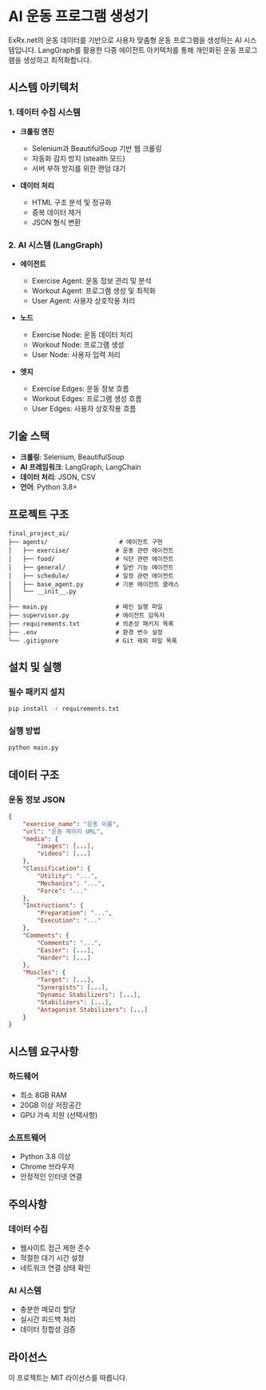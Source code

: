 # AI 운동 프로그램 생성기

ExRx.net의 운동 데이터를 기반으로 사용자 맞춤형 운동 프로그램을 생성하는 AI 시스템입니다. LangGraph를 활용한 다중 에이전트 아키텍처를 통해 개인화된 운동 프로그램을 생성하고 최적화합니다.

## 시스템 아키텍처

### 1. 데이터 수집 시스템

- **크롤링 엔진**

  - Selenium과 BeautifulSoup 기반 웹 크롤링
  - 자동화 감지 방지 (stealth 모드)
  - 서버 부하 방지를 위한 랜덤 대기

- **데이터 처리**
  - HTML 구조 분석 및 정규화
  - 중복 데이터 제거
  - JSON 형식 변환

### 2. AI 시스템 (LangGraph)

- **에이전트**

  - Exercise Agent: 운동 정보 관리 및 분석
  - Workout Agent: 프로그램 생성 및 최적화
  - User Agent: 사용자 상호작용 처리

- **노드**

  - Exercise Node: 운동 데이터 처리
  - Workout Node: 프로그램 생성
  - User Node: 사용자 입력 처리

- **엣지**
  - Exercise Edges: 운동 정보 흐름
  - Workout Edges: 프로그램 생성 흐름
  - User Edges: 사용자 상호작용 흐름

## 기술 스택

- **크롤링**: Selenium, BeautifulSoup
- **AI 프레임워크**: LangGraph, LangChain
- **데이터 처리**: JSON, CSV
- **언어**: Python 3.8+

## 프로젝트 구조

```
final_project_ai/
├── agents/                    # 에이전트 구현
│   ├── exercise/             # 운동 관련 에이전트
│   ├── food/                 # 식단 관련 에이전트
│   ├── general/              # 일반 기능 에이전트
│   ├── schedule/             # 일정 관련 에이전트
│   ├── base_agent.py         # 기본 에이전트 클래스
│   └── __init__.py
│
├── main.py                   # 메인 실행 파일
├── supervisor.py             # 에이전트 감독자
├── requirements.txt          # 의존성 패키지 목록
├── .env                      # 환경 변수 설정
└── .gitignore                # Git 제외 파일 목록
```

## 설치 및 실행

### 필수 패키지 설치

```bash
pip install -r requirements.txt
```

### 실행 방법

```bash
python main.py
```

## 데이터 구조

### 운동 정보 JSON

```json
{
    "exercise_name": "운동 이름",
    "url": "운동 페이지 URL",
    "media": {
        "images": [...],
        "videos": [...]
    },
    "Classification": {
        "Utility": "...",
        "Mechanics": "...",
        "Force": "..."
    },
    "Instructions": {
        "Preparation": "...",
        "Execution": "..."
    },
    "Comments": {
        "Comments": "...",
        "Easier": [...],
        "Harder": [...]
    },
    "Muscles": {
        "Target": [...],
        "Synergists": [...],
        "Dynamic Stabilizers": [...],
        "Stabilizers": [...],
        "Antagonist Stabilizers": [...]
    }
}
```

## 시스템 요구사항

### 하드웨어

- 최소 8GB RAM
- 20GB 이상 저장공간
- GPU 가속 지원 (선택사항)

### 소프트웨어

- Python 3.8 이상
- Chrome 브라우저
- 안정적인 인터넷 연결

## 주의사항

### 데이터 수집

- 웹사이트 접근 제한 준수
- 적절한 대기 시간 설정
- 네트워크 연결 상태 확인

### AI 시스템

- 충분한 메모리 할당
- 실시간 피드백 처리
- 데이터 정합성 검증

## 라이선스

이 프로젝트는 MIT 라이선스를 따릅니다.
